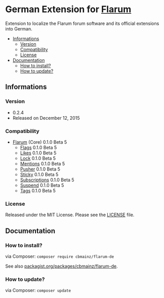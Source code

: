# German Extension for [Flarum](http://flarum.org/)

Extension to localize the Flarum forum software and its official extensions into German.

- [Informations](https://github.com/cbmainz/flarum-de#informations)
	- [Version](https://github.com/cbmainz/flarum-de#version)
	- [Compatibility](https://github.com/cbmainz/flarum-de#compatibility)
	- [License](https://github.com/cbmainz/flarum-de#license)
- [Documentation](https://github.com/cbmainz/flarum-de#documentation)
	- [How to install?](https://github.com/cbmainz/flarum-de#how-to-install)
	- [How to update?](https://github.com/cbmainz/flarum-de#how-to-update)

## Informations

### Version

- 0.2.4
- Released on December 12, 2015

### Compatibility

- [Flarum](https://github.com/flarum/core) (Core) 0.1.0 Beta 5
	- [Flags](https://github.com/flarum/flags) 0.1.0 Beta 5
	- [Likes](https://github.com/flarum/likes) 0.1.0 Beta 5
	- [Lock](https://github.com/flarum/lock) 0.1.0 Beta 5
	- [Mentions](https://github.com/flarum/mentions) 0.1.0 Beta 5
	- [Pusher](https://github.com/flarum/pusher) 0.1.0 Beta 5
	- [Sticky](https://github.com/flarum/sticky) 0.1.0 Beta 5
	- [Subscriptions](https://github.com/flarum/subscriptions) 0.1.0 Beta 5
    - [Suspend](https://github.com/flarum/suspend) 0.1.0 Beta 5
	- [Tags](https://github.com/flarum/tags) 0.1.0 Beta 5

### License

Released under the MIT License. Please see the [LICENSE](https://github.com/cbmainz/flarum-de/blob/master/LICENSE) file.

## Documentation

### How to install?

via Composer: `composer require cbmainz/flarum-de`

See also [packagist.org/packages/cbmainz/flarum-de](https://packagist.org/packages/cbmainz/flarum-de).

### How to update?

via Composer: `composer update`




